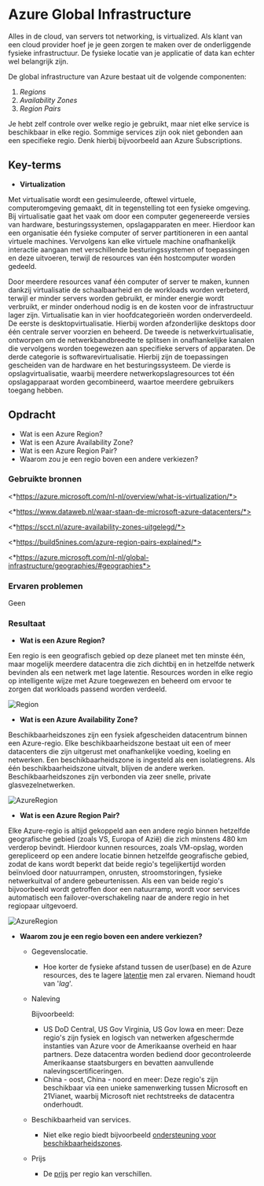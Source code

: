 # **Azure Global Infrastructure**

Alles in de cloud, van servers tot networking, is virtualized. Als klant van een cloud provider hoef je je geen zorgen te maken over de onderliggende fysieke infrastructuur. De fysieke locatie van je applicatie of data kan echter wel belangrijk zijn.

De global infrastructure van Azure bestaat uit de volgende componenten:
1. *Regions*
2. *Availability Zones*
3. *Region Pairs*

Je hebt zelf controle over welke regio je gebruikt, maar niet elke service is beschikbaar in elke regio. Sommige services zijn ook niet gebonden aan een specifieke regio. Denk hierbij bijvoorbeeld aan Azure Subscriptions.

## **Key-terms**

- **Virtualization**

Met virtualisatie wordt een gesimuleerde, oftewel virtuele, computeromgeving gemaakt, dit in tegenstelling tot een fysieke omgeving. Bij virtualisatie gaat het vaak om door een computer gegenereerde versies van hardware, besturingssystemen, opslagapparaten en meer. Hierdoor kan een organisatie één fysieke computer of server partitioneren in een aantal virtuele machines. Vervolgens kan elke virtuele machine onafhankelijk interactie aangaan met verschillende besturingssystemen of toepassingen en deze uitvoeren, terwijl de resources van één hostcomputer worden gedeeld.

Door meerdere resources vanaf één computer of server te maken, kunnen dankzij virtualisatie de schaalbaarheid en de workloads worden verbeterd, terwijl er minder servers worden gebruikt, er minder energie wordt verbruikt, er minder onderhoud nodig is en de kosten voor de infrastructuur lager zijn. Virtualisatie kan in vier hoofdcategorieën worden onderverdeeld. De eerste is desktopvirtualisatie. Hierbij worden afzonderlijke desktops door één centrale server voorzien en beheerd. De tweede is netwerkvirtualisatie, ontworpen om de netwerkbandbreedte te splitsen in onafhankelijke kanalen die vervolgens worden toegewezen aan specifieke servers of apparaten. De derde categorie is softwarevirtualisatie. Hierbij zijn de toepassingen gescheiden van de hardware en het besturingssysteem. De vierde is opslagvirtualisatie, waarbij meerdere netwerkopslagresources tot één opslagapparaat worden gecombineerd, waartoe meerdere gebruikers toegang hebben.

## **Opdracht**

- Wat is een Azure Region?
- Wat is een Azure Availability Zone?
- Wat is een Azure Region Pair?
- Waarom zou je een regio boven een andere verkiezen?

### **Gebruikte bronnen**

<*https://azure.microsoft.com/nl-nl/overview/what-is-virtualization/*>

<*https://www.dataweb.nl/waar-staan-de-microsoft-azure-datacenters/*>

<*https://scct.nl/azure-availability-zones-uitgelegd/*>

<*https://build5nines.com/azure-region-pairs-explained/*>

<*https://azure.microsoft.com/nl-nl/global-infrastructure/geographies/#geographies*>

### **Ervaren problemen**

Geen

### **Resultaat**

- **Wat is een Azure Region?**

Een regio is een geografisch gebied op deze planeet met ten minste één, maar mogelijk meerdere datacentra die zich dichtbij en in hetzelfde netwerk bevinden als een netwerk met lage latentie. Resources worden in elke regio op intelligente wijze met Azure toegewezen en beheerd om ervoor te zorgen dat workloads passend worden verdeeld.

![Region](https://docs.microsoft.com/nl-nl/learn/azure-fundamentals/azure-architecture-fundamentals/media/regions-small-be724495.png)

- **Wat is een Azure Availability Zone?**

Beschikbaarheidszones zijn een fysiek afgescheiden datacentrum binnen een Azure-regio. Elke beschikbaarheidszone bestaat uit een of meer datacenters die zijn uitgerust met onafhankelijke voeding, koeling en netwerken. Een beschikbaarheidszone is ingesteld als een isolatiegrens. Als één beschikbaarheidszone uitvalt, blijven de andere werken. Beschikbaarheidszones zijn verbonden via zeer snelle, private glasvezelnetwerken.

![AzureRegion](https://docs.microsoft.com/nl-nl/learn/azure-fundamentals/azure-architecture-fundamentals/media/availability-zones-5c3c490c.png)

- **Wat is een Azure Region Pair?**

Elke Azure-regio is altijd gekoppeld aan een andere regio binnen hetzelfde geografische gebied (zoals VS, Europa of Azië) die zich minstens 480 km verderop bevindt. Hierdoor kunnen resources, zoals VM-opslag, worden gerepliceerd op een andere locatie binnen hetzelfde geografische gebied, zodat de kans wordt beperkt dat beide regio's tegelijkertijd worden beïnvloed door natuurrampen, onrusten, stroomstoringen, fysieke netwerkuitval of andere gebeurtenissen. Als een van beide regio's bijvoorbeeld wordt getroffen door een natuurramp, wordt voor services automatisch een failover-overschakeling naar de andere regio in het regiopaar uitgevoerd.

![AzureRegion](https://docs.microsoft.com/nl-nl/learn/azure-fundamentals/azure-architecture-fundamentals/media/region-pairs-d9eb9728.png)

- **Waarom zou je een regio boven een andere verkiezen?**

    - Gegevenslocatie.
       
        - Hoe korter de fysieke afstand tussen de user(base) en de Azure resources, des te lagere [latentie](https://nl.wikipedia.org/wiki/Latentie) men zal ervaren. Niemand houdt van '*lag*'.

    - Naleving
        
        Bijvoorbeeld:
        - US DoD Central, US Gov Virginia, US Gov Iowa en meer: Deze regio's zijn fysiek en logisch van netwerken afgeschermde instanties van Azure voor de Amerikaanse overheid en haar partners. Deze datacentra worden bediend door gecontroleerde Amerikaanse staatsburgers en bevatten aanvullende nalevingscertificeringen.
        - China - oost, China - noord en meer: Deze regio's zijn beschikbaar via een unieke samenwerking tussen Microsoft en 21Vianet, waarbij Microsoft niet rechtstreeks de datacentra onderhoudt.

    - Beschikbaarheid van services. 
        
        - Niet elke regio biedt bijvoorbeeld [ondersteuning voor beschikbaarheidszones](https://docs.microsoft.com/nl-nl/azure/availability-zones/az-region).

    - Prijs

        - De [prijs](https://azureprice.net/regions) per regio kan verschillen.